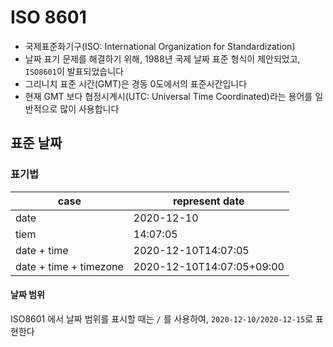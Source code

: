 # ISO 8601

- 국제표준화기구(ISO: International Organization for Standardization)
- 날짜 표기 문제를 해결하기 위해, 1988년 국제 날짜 표준 형식이 제안되었고, `ISO8601`이 발표되었습니다
- 그리니치 표준 시간(GMT)은 경동 0도에서의 표준시간입니다
- 현재 GMT 보다 협정시계시(UTC: Universal Time Coordinated)라는 용어를 일반적으로 많이 사용합니다

## 표준 날짜

### 표기법

| case | represent date |
| --- | --- |
| date | 2020-12-10 |
| tiem | 14:07:05 |
| date + time | 2020-12-10T14:07:05 |
| date + time + timezone | 2020-12-10T14:07:05+09:00 |

#### 날짜 범위

ISO8601 에서 날짜 범위를 표시할 때는 `/` 를 사용하여, `2020-12-10/2020-12-15`로 표현한다

